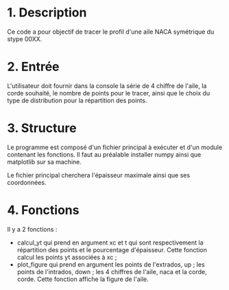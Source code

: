 # 1. Description
Ce code a pour objectif de tracer le profil d'une aile NACA symétrique du stype 00XX.
# 2. Entrée
L'utilisateur doit fournir dans la console la série de 4 chiffre de l'aile, la corde souhaité, le nombre de points pour le tracer, ainsi que le choix du type de distribution pour la répartition des points.
# 3. Structure
Le programme est composé d'un fichier principal à exécuter et d'un module contenant les fonctions. Il faut au préalable installer numpy ainsi que matplotlib sur sa machine.

Le fichier principal cherchera l'épaisseur maximale ainsi que ses coordonnées.
# 4. Fonctions
Il y a 2 fonctions : 
- calcul_yt qui prend en argument xc et t qui sont respectivement la répartition des points et le pourcentage d'épaisseur. Cette fonction calcul les points yt associées à xc ;
- plot_figure qui prend en argument les points de l'extrados, up ; les points de l'intrados, down ; les 4 chiffres de l'aile, naca et la corde, corde. Cette fonction affiche la figure de l'aile.